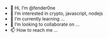 - 👋 Hi, I’m @fender0ne
- 👀 I’m interested in crypto, javascript, nodejs
- 🌱 I’m currently learning ...
- 💞️ I’m looking to collaborate on ...
- 📫 How to reach me ...

<!---
fenderOne/fenderOne is a ✨ special ✨ repository because its `README.md` (this file) appears on your GitHub profile.
You can click the Preview link to take a look at your changes.
--->
